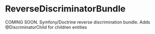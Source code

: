 # ReverseDiscriminatorBundle
COMING SOON. Symfony/Doctrine reverse discrimination bundle. Adds @DiscriminatorChild for children entities
